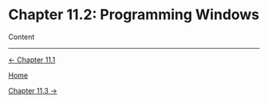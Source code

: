 # Chapter 11.2: Programming Windows

Content

---

[← Chapter 11.1](Chapter%2011%206395d.md)

[Home](../../AiredDev%20b02d5/Notes%20on%20M%2061e3e.md)

[Chapter 11.3 →](Chapter%2011%2065e38.md)